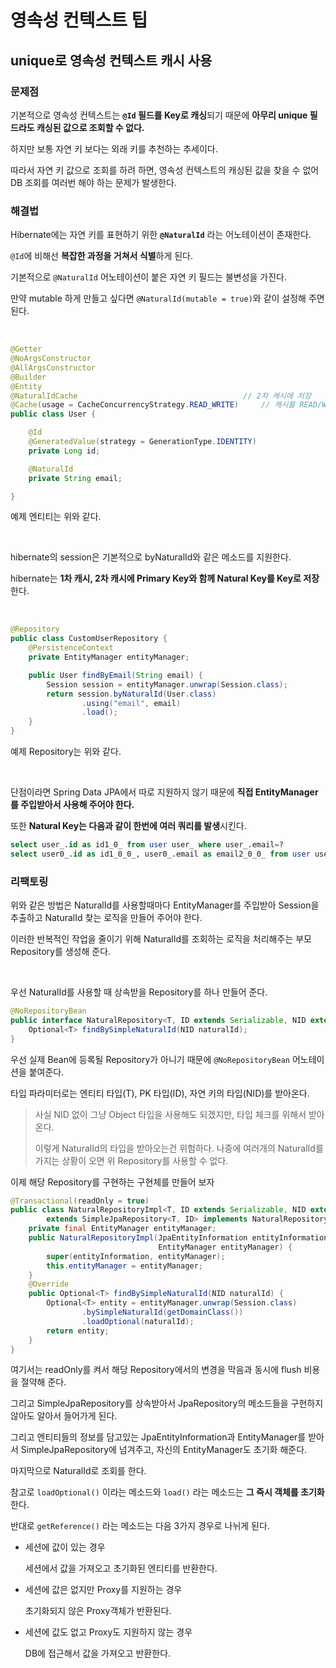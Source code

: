 # 영속성 컨텍스트 팁

## unique로 영속성 컨텍스트 캐시 사용

### 문제점

기본적으로 영속성 컨텍스트는 **`@Id` 필드를 Key로 캐싱**되기 때문에 **아무리 unique 필드라도 캐싱된 값으로 조회할 수 없다.**

하지만 보통 자연 키 보다는 외래 키를 추천하는 추세이다.

따라서 자연 키 값으로 조회를 하려 하면, 영속성 컨텍스트의 캐싱된 값을 찾을 수 없어 DB 조회를 여러번 해야 하는 문제가 발생한다.

### 해결법

Hibernate에는 자연 키를 표현하기 위한 **`@NaturalId`** 라는 어노테이션이 존재한다.

`@Id`에 비해선 **복잡한 과정을 거쳐서 식별**하게 된다.

기본적으로 `@NaturalId` 어노테이션이 붙은 자연 키 필드는 불변성을 가진다.

만약 mutable 하게 만들고 싶다면 `@NaturalId(mutable = true)`와 같이 설정해 주면 된다.

<br>

``` java
@Getter
@NoArgsConstructor
@AllArgsConstructor
@Builder
@Entity
@NaturalIdCache										// 2차 캐시에 저장
@Cache(usage = CacheConcurrencyStrategy.READ_WRITE)		// 캐시를 READ/WRITE 함
public class User {

    @Id
    @GeneratedValue(strategy = GenerationType.IDENTITY)
    private Long id;

    @NaturalId
    private String email;

}
```

예제 엔티티는 위와 같다.

<br>

hibernate의 session은 기본적으로 byNaturalId와 같은 메소드를 지원한다.

hibernate는 **1차 캐시, 2차 캐시에 Primary Key와 함께 Natural Key를 Key로 저장**한다.

<br>

``` java
@Repository
public class CustomUserRepository {
    @PersistenceContext
    private EntityManager entityManager;

    public User findByEmail(String email) {
        Session session = entityManager.unwrap(Session.class);
        return session.byNaturalId(User.class)
                .using("email", email)
                .load();
    }
}
```

예제 Repository는 위와 같다.

<br>

단점이라면 Spring Data JPA에서 따로 지원하지 않기 때문에 **직접 EntityManager를 주입받아서 사용해 주어야 한다.**

또한 **Natural Key는 다음과 같이 한번에 여러 쿼리를 발생**시킨다.

``` sql
select user_.id as id1_0_ from user user_ where user_.email=?
select user0_.id as id1_0_0_, user0_.email as email2_0_0_ from user user0_ where user0_.id=?
```

### 리팩토링

위와 같은 방법은 NaturalId를 사용할때마다 EntityManager를 주입받아 Session을 추출하고 NaturalId 찾는 로직을 만들어 주어야 한다.

이러한 반복적인 작업을 줄이기 위해 NaturalId를 조회하는 로직을 처리해주는 부모 Repository를 생성해 준다.

<br>

우선 NaturalId를 사용할 때 상속받을 Repository를 하나 만들어 준다.

``` java
@NoRepositoryBean
public interface NaturalRepository<T, ID extends Serializable, NID extends Serializable> extends JpaRepository<T, ID> {
    Optional<T> findBySimpleNaturalId(NID naturalId);
}
```

우선 실제 Bean에 등록될 Repository가 아니기 때문에 `@NoRepositoryBean` 어노테이션을 붙여준다.

타입 파라미터로는 엔티티 타입(T), PK 타입(ID), 자연 키의 타입(NID)를 받아온다.

> 사실 NID 없이 그냥 Object 타입을 사용해도 되겠지만, 타입 체크를 위해서 받아온다.
>
> 이렇게 NaturalId의 타입을 받아오는건 위험하다. 나중에 여러개의 NaturalId를 가지는 상황이 오면 위 Repository를 사용할 수 없다.

이제 해당 Repository를 구현하는 구현체를 만들어 보자

``` java
@Transactional(readOnly = true)
public class NaturalRepositoryImpl<T, ID extends Serializable, NID extends Serializable>
        extends SimpleJpaRepository<T, ID> implements NaturalRepository<T, ID, NID> {
    private final EntityManager entityManager;
    public NaturalRepositoryImpl(JpaEntityInformation entityInformation,
                                 EntityManager entityManager) {
        super(entityInformation, entityManager);
        this.entityManager = entityManager;
    }
    @Override
    public Optional<T> findBySimpleNaturalId(NID naturalId) {
        Optional<T> entity = entityManager.unwrap(Session.class)
                .bySimpleNaturalId(getDomainClass())
                .loadOptional(naturalId);
        return entity;
    }
}
```

여기서는 readOnly를 켜서 해당 Repository에서의 변경을 막음과 동시에 flush 비용을 절약해 준다.

그리고 SimpleJpaRepository를 상속받아서 JpaRepository의 메소드들을 구현하지 않아도 알아서 들어가게 된다.



그리고 엔티티들의 정보를 담고있는 JpaEntityInformation과 EntityManager를 받아서 SimpleJpaRepository에 넘겨주고, 자신의 EntityManager도 초기화 해준다.

마지막으로 NaturalId로 조회를 한다.

참고로 `loadOptional()` 이라는 메소드와 `load()` 라는 메소드는 **그 즉시 객체를 초기화** 한다.

반대로 `getReference()` 라는 메소드는 다음 3가지 경우로 나뉘게 된다.

- 세션에 값이 있는 경우

  세션에서 값을 가져오고 초기화된 엔티티를 반환한다.

- 세션에 값은 없지만 Proxy를 지원하는 경우

  초기화되지 않은 Proxy객체가 반환된다.

- 세션에 값도 없고 Proxy도 지원하지 않는 경우

  DB에 접근해서 값을 가져오고 반환한다.

